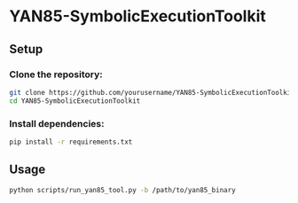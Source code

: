 # YAN85-SymbolicExecutionToolkit

## Setup

### Clone the repository:
```bash
git clone https://github.com/yourusername/YAN85-SymbolicExecutionToolkit.git
cd YAN85-SymbolicExecutionToolkit
```

### Install dependencies:
```bash
pip install -r requirements.txt
```

## Usage
```bash
python scripts/run_yan85_tool.py -b /path/to/yan85_binary
```